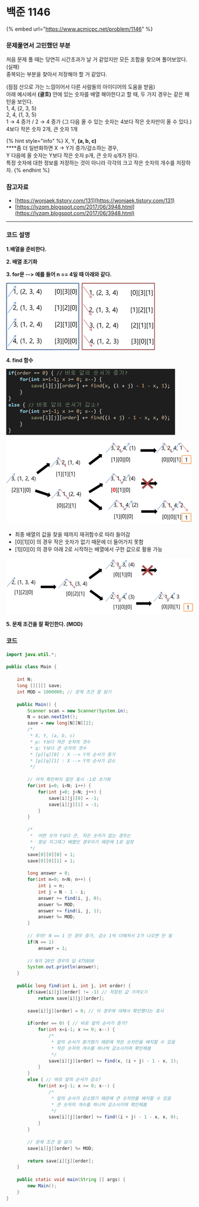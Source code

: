 # 백준 1146

{% embed url="https://www.acmicpc.net/problem/1146" %}

### 문제풀면서 고민했던 부분

처음 문제 풀 때는 당연히 시간초과가 날 거 같았지만 모든 조합을 찾으며 풀어보았다. (실패)\
중복되는 부분을 찾아서 저장해야 할 거 같았다.

(점점 산으로 가는 느낌이어서 다른 사람들의 아이디어의 도움을 받음)\
아래 예시에서 **(괄호)** 안에 있는 숫자를 배열 해야한다고 할 때, 두 가지 경우는 같은 패턴을 보인다.\
1, 4, (2, 3, 5)\
2, 4, (1, 3, 5)\
1 → 4 증가 / 2 → 4 증가 (그 다음 올 수 있는 숫자는 4보다 작은 숫자만이 올 수 있다.)\
4보다 작은 숫자 2개, 큰 숫자 1개

{% hint style="info" %}
X, Y, **(a, b, c)**\
****좀 더 일반화하면 X → Y가 증가/감소하는 경우,\
Y 다음에 올 숫자는 Y보다 작은 숫자 p개, 큰 숫자 q개가 된다. \
특정 숫자에 대한 정보를 저장하는 것이 아니라 각각의 크고 작은 숫자의 개수를 저장하자.
{% endhint %}

### 참고자료

* [https://wonjaek.tistory.com/131](https://wonjaek.tistory.com/131)
* [https://lyzqm.blogspot.com/2017/06/3948.html](https://lyzqm.blogspot.com/2017/06/3948.html)

****

### **코드 설명**

**1.배열을 준비한다.**

**2. 배열 초기화**

**3. for문 --> 예를 들어 n == 4일 때 아래와 같다.**

![](<../.gitbook/assets/image (16).png>)

**4. find 함수**

![](<../.gitbook/assets/image (1).png>)

![](<../.gitbook/assets/image (3).png>)

* 최종 배열의 값을 찾을 때까지 재귀함수로 따라 들어감
* \[0]\[1]\[0] 의 경우 작은 숫자가 없기 때문에 더 들어가지 못함
* \[1]\[0]\[0] 의 경우 아래 2로 시작하는 배열에서 구한 값으로 활용 가능

![](<../.gitbook/assets/image (9).png>)

**5. 문제 조건을 잘 확인한다. (MOD)**

### 코드

```java
import java.util.*;
 
public class Main {
     
    int N;
    long [][][] save;
    int MOD = 1000000; // 문제 조건 잘 읽기
     
    public Main() {
        Scanner scan = new Scanner(System.in);
        N = scan.nextInt();
        save = new long[N][N][2];
        /*
         * X, Y, (a, b, c)
         * p: Y보다 작은 숫자의 갯수
         * q: Y보다 큰 숫자의 갯수
         * [p][q][0] : X --> Y의 순서가 증가
         * [p][q][1] : X --> Y의 순서가 감소
         */
         
        // 아직 확인하지 않은 표시 -1로 초기화
        for(int i=0; i<N; i++) {
            for(int j=0; j<N; j++) {
                save[i][j][0] = -1;
                save[i][j][1] = -1;
            }
        }
         
        /*
         *  어떤 숫자 Y보다 큰, 작은 숫자가 없는 경우는
         *  항상 지그재그 배열인 경우이기 때문에 1로 설정
         */
        save[0][0][0] = 1;
        save[0][0][1] = 1;
         
        long answer = 0;
        for(int n=0; n<N; n++) {
            int i = n;
            int j = N - 1 - i;
            answer += find(i, j, 0);
            answer %= MOD;
            answer += find(i, j, 1);
            answer %= MOD;
        }
 
        // 주의! N == 1 인 경우 증가, 감소 1씩 더해져서 2가 나오면 안 됨
        if(N == 1)
            answer = 1;
 
        // N이 20인 경우의 답 475050
        System.out.println(answer);
    }
     
    public long find(int i, int j, int order) {
        if(save[i][j][order] != -1) // 저장된 값 가져오기
            return save[i][j][order];
         
        save[i][j][order] = 0; // 이 경우에 대해서 확인했다는 표시
         
        if(order == 0) { // 바로 앞의 순서가 증가?
            for(int x=i-1; x >= 0; x--) {
                /*
                 * 앞의 순서가 증가였기 때문에 작은 숫자만을 배치할 수 있음
                 * 작은 숫자의 개수를 하나씩 감소시키며 확인해봄
                 */
                save[i][j][order] += find(x, (i + j) - 1 - x, 1);
            }
        }
        else { // 바로 앞의 순서가 감소?
            for(int x=j-1; x >= 0; x--) {
                /*
                 * 앞의 순서가 감소였기 때문에 큰 숫자만을 배치할 수 있음
                 * 큰 숫자의 개수를 하나씩 감소시키며 확인해봄
                 */
                save[i][j][order] += find((i + j) - 1 - x, x, 0);
            }
        }
         
        // 문제 조건 잘 읽기
        save[i][j][order] %= MOD;
         
        return save[i][j][order];
    }
     
    public static void main(String [] args) {
        new Main();
    }
}
```

